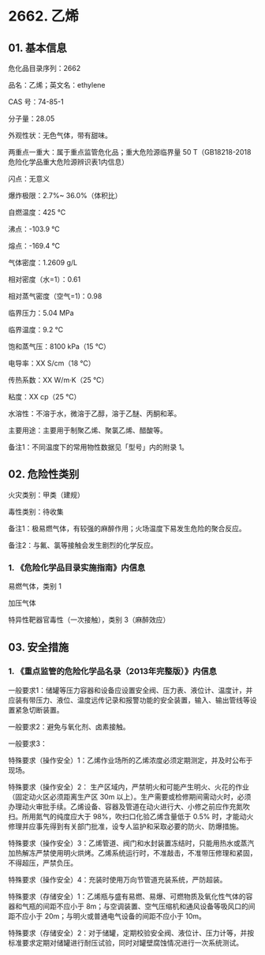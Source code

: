 # 2662. 乙烯

## 01. 基本信息

危化品目录序列：2662

品名：乙烯；英文名：ethylene

CAS 号：74-85-1

分子量：28.05

外观性状：无色气体，带有甜味。

两重点一重大：属于重点监管危化品；重大危险源临界量 50 T（GB18218-2018危险化学品重大危险源辨识表1内信息）

闪点：无意义

爆炸极限：2.7%~ 36.0%（体积比）

自燃温度：425 ℃

沸点：-103.9 ℃

熔点：-169.4 ℃

气体密度：1.2609 g/L

相对密度（水=1）：0.61

相对蒸气密度（空气=1)：0.98

临界压力：5.04 MPa

临界温度：9.2 ℃

饱和蒸气压：8100 kPa（15 ℃）

电导率：XX S/cm（18 ℃）

传热系数：XX W/m·K（25 ℃）

粘度：XX cp（25 ℃）

水溶性：不溶于水，微溶于乙醇，溶于乙醚、丙酮和苯。

主要用途：主要用于制聚乙烯、聚氯乙烯、醋酸等。

备注1：不同温度下的常用物性数据见「型号」内的附录 1。

## 02. 危险性类别

火灾类别：甲类（建规）

毒性类别：待收集

备注1：极易燃气体，有较强的麻醉作用；火场温度下易发生危险的聚合反应。

备注2：与氟、氯等接触会发生剧烈的化学反应。

### 1. 《危险化学品目录实施指南》内信息

易燃气体，类别 1 

加压气体

特异性靶器官毒性（一次接触），类别 3（麻醉效应）

## 03. 安全措施

### 1. 《重点监管的危险化学品名录（2013年完整版）》内信息

一般要求1：储罐等压力容器和设备应设置安全阀、压力表、液位计、温度计，并应装有带压力、液位、温度远传记录和报警功能的安全装置，输入、输出管线等设置紧急切断装置。

一般要求2：避免与氧化剂、卤素接触。

一般要求3：

特殊要求（操作安全）1：乙烯作业场所的乙烯浓度必须定期测定，并及时公布于现场。

特殊要求（操作安全）2： 生产区域内，严禁明火和可能产生明火、火花的作业（固定动火区必须距离生产区 30m 以上）。生产需要或检修期间需动火时，必须办理动火审批手续。乙烯设备、容器及管道在动火进行大、小修之前应作充氮吹扫。所用氮气的纯度应大于 98%，吹扫口化验乙烯含量低于 0.5% 时，才能动火修理并应事先得到有关部门批准，设专人监护和采取必要的防火、防爆措施。

特殊要求（操作安全）3：乙烯管道、阀门和水封装置冻结时，只能用热水或蒸汽加热解冻严禁使用明火烘烤。乙烯系统运行时，不准敲击，不准带压修理和紧固，不得超压，严禁负压。

特殊要求（操作安全）4：充装时使用万向节管道充装系统，严防超装。

特殊要求（存储安全）1：乙烯瓶与盛有易燃、易爆、可燃物质及氧化性气体的容器和气瓶的间距不应小于 8m；与空调装置、空气压缩机和通风设备等吸风口的间距不应小于 20m；与明火或普通电气设备的间距不应小于 10m。

特殊要求（存储安全）2：对于储罐，定期校验安全阀、液位计、压力计等，并按标准要求定期对储罐进行耐压试验，同时对罐壁腐蚀情况进行一次系统测试。